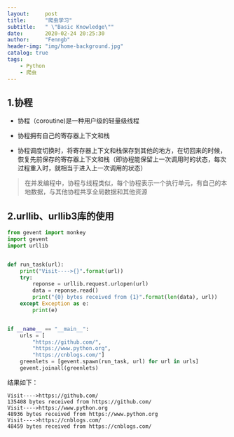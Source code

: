 ```yaml
---
layout:     post
title:      "爬虫学习"
subtitle:   " \"Basic Knowledge\""
date:       2020-02-24 20:25:30
author:     "Fenngb"
header-img: "img/home-background.jpg"
catalog: true
tags:
    - Python
    - 爬虫
---
```

## 1.协程
- 协程（coroutine)是一种用户级的轻量级线程

- 协程拥有自己的寄存器上下文和栈

- 协程调度切换时，将寄存器上下文和栈保存到其他的地方，在切回来的时候，恢复先前保存的寄存器上下文和栈（即协程能保留上一次调用时的状态，每次过程重入时，就相当于进入上一次调用的状态）

>在并发编程中，协程与线程类似，每个协程表示一个执行单元，有自己的本地数据，与其他协程共享全局数据和其他资源

## 2.urllib、urllib3库的使用
```Python
from gevent import monkey
import gevent
import urllib


def run_task(url):
    print("Visit---->{}".format(url))
    try:
        reponse = urllib.request.urlopen(url)
        data = reponse.read()
        print("{0} bytes received from {1}".format(len(data), url))
    except Exception as e:
        print(e)


if __name__ == "__main__":
    urls = [
        "https://github.com/",
        "https://www.python.org",
        "https://cnblogs.com/"]
    greenlets = [gevent.spawn(run_task, url) for url in urls]
    gevent.joinall(greenlets)

```
结果如下：
```
Visit---->https://github.com/
135408 bytes received from https://github.com/
Visit---->https://www.python.org
48936 bytes received from https://www.python.org
Visit---->https://cnblogs.com/
48459 bytes received from https://cnblogs.com/
```

